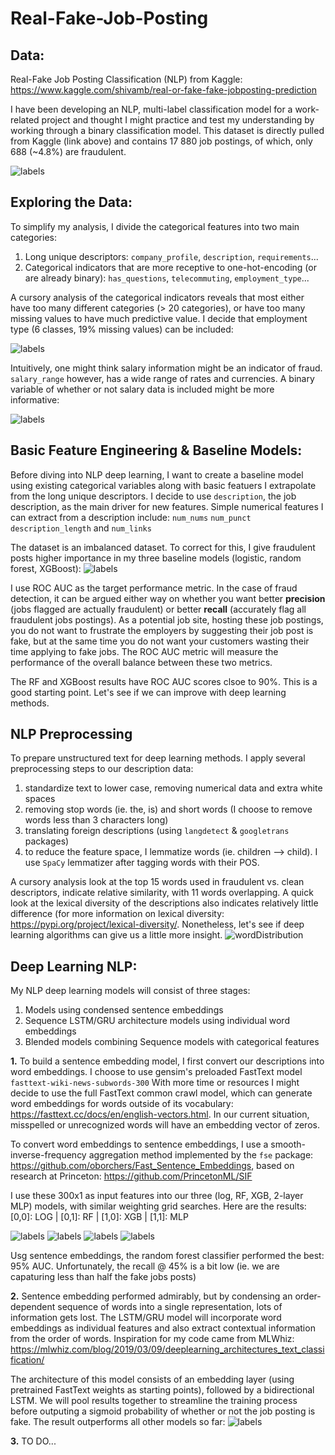 # Real-Fake-Job-Posting

## Data:
Real-Fake Job Posting Classification (NLP) from Kaggle: https://www.kaggle.com/shivamb/real-or-fake-fake-jobposting-prediction

I have been developing an NLP, multi-label classification model for a work-related project and thought I might practice and test my understanding by working through a binary classification model. This dataset is directly pulled from Kaggle (link above) and contains 17 880 job postings, of which, only 688 (~4.8%) are fraudulent. 

![labels](/Images/label_dist.JPG)

## Exploring the Data:
To simplify my analysis, I divide the categorical features into two main categories:
  1. Long unique descriptors: `company_profile`, `description`, `requirements`...
  2. Categorical indicators that are more receptive to one-hot-encoding (or are already binary): `has_questions`, `telecommuting`, `employment_type`...
  
A cursory analysis of the categorical indicators reveals that most either have too many different categories (> 20 categories), or have too many missing values to have much predictive value. I decide that employment type (6 classes, 19% missing values) can be included: 

![labels](/Images/employ_type_dist.JPG)

Intuitively, one might think salary information might be an indicator of fraud. `salary_range` however, has a wide range of rates and currencies. A binary variable of whether or not salary data is included might be more informative: 

![labels](/Images/salary_dist.JPG)

## Basic Feature Engineering & Baseline Models:
Before diving into NLP deep learning, I want to create a baseline model using existing categorical variables along with basic featuers I  extrapolate from the long unique descriptors. I decide to use `description`, the job description, as the main driver for new features. Simple numerical features I can extract from a description include: `num_nums` `num_punct` `description_length` and `num_links`

The dataset is an imbalanced dataset. To correct for this, I give fraudulent posts higher importance in my three baseline models (logistic, random forest, XGBoost): ![labels](/Images/Baseline_metrics.JPG)


I use ROC AUC as the target performance metric. In the case of fraud detection, it can be argued either way on whether you want better **precision** (jobs flagged are actually fraudulent) or better **recall** (accurately flag all fraudulent jobs postings). As a potential job site, hosting these job postings, you do not want to frustrate the employers by suggesting their job post is fake, but at the same time you do not want your customers wasting their time applying to fake jobs. The ROC AUC metric will measure the performance of the overall balance between these two metrics.   

The RF and XGBoost results have ROC AUC scores clsoe to 90%. This is a good starting point. Let's see if we can improve with deep learning methods. 

## NLP Preprocessing 
To prepare unstructured text for deep learning methods. I apply several preprocessing steps to our description data:
  1. standardize text to lower case, removing numerical data and extra white spaces
  2. removing stop words (ie. the, is) and short words (I choose to remove words less than 3 characters long)
  3. translating foreign descriptions (using `langdetect` & `googletrans` packages)
  4. to reduce the feature space, I lemmatize words (ie. children --> child). I use `SpaCy` lemmatizer after tagging words with their POS. 

A cursory analysis look at the top 15 words used in fraudulent vs. clean descriptors, indicate relative similarity, with 11 words overlapping. A quick look at the lexical diversity of the descriptions also indicates relatively little difference (for more information on lexical diversity: https://pypi.org/project/lexical-diversity/. Nonetheless, let's see if deep learning algorithms can give us a little more insight. ![wordDistribution](/Images/word_dist.JPG)

## Deep Learning NLP:
My NLP deep learning models will consist of three stages:
  1. Models using condensed sentence embeddings
  2. Sequence LSTM/GRU architecture models using individual word embeddings
  3. Blended models combining Sequence models with categorical features
  
**1.** To build a sentence embedding model, I first convert our descriptions into word embeddings. I choose to use gensim's preloaded FastText model `fasttext-wiki-news-subwords-300` With more time or resources I might decide to use the full FastText common crawl model, which can generate word embeddings for words outside of its vocabulary: https://fasttext.cc/docs/en/english-vectors.html. In our current situation, misspelled or unrecognized words will have an embedding vector of zeros. 

To convert word embeddings to sentence embeddings, I use a smooth-inverse-frequency aggregation method implemented by the `fse` package: https://github.com/oborchers/Fast_Sentence_Embeddings, based on research at Princeton: https://github.com/PrincetonML/SIF

I use these 300x1 as input features into our three (log, RF, XGB, 2-layer MLP) models, with similar weighting grid searches. Here are the results: [0,0]: LOG | [0,1]: RF | [1,0]: XGB | [1,1]: MLP

![labels](/Images/SIF_log.JPG)
![labels](/Images/SIF_RF.JPG)
![labels](/Images/SIF_XGB.JPG)
![labels](/Images/SIF_MLP.JPG)


Usg sentence embeddings, the random forest classifier performed the best: 95% AUC. Unfortunately, the recall @ 45% is a bit low (ie. we are capaturing less than half the fake jobs posts)

**2.** Sentence embedding performed admirably, but by condensing an order-dependent sequence of words into a single representation, lots of information gets lost. The LSTM/GRU model will incorporate word embeddings as individual features and also extract contextual information from the order of words. Inspiration for my code came from MLWhiz: https://mlwhiz.com/blog/2019/03/09/deeplearning_architectures_text_classification/

The architecture of this model consists of an embedding layer (using pretrained FastText weights as starting points), followed by a bidirectional LSTM. We will pool results together to streamline the training process before outputing a sigmoid probability of whether or not the job posting is fake. The result outperforms all other models so far:
![labels](/Images/LSTM_CM.JPG)


**3.** TO DO...









  
